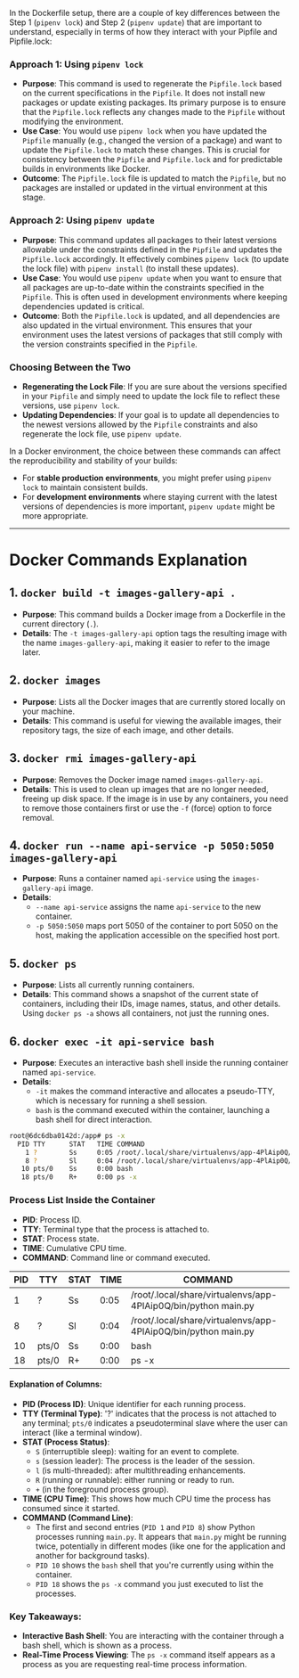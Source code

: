 In the Dockerfile setup, there are a couple of key differences between the Step 1 (`pipenv lock`) and Step 2 (`pipenv update`) that are important to understand, especially in terms of how they interact with your Pipfile and Pipfile.lock:

### Approach 1: Using `pipenv lock`
- **Purpose**: This command is used to regenerate the `Pipfile.lock` based on the current specifications in the `Pipfile`. It does not install new packages or update existing packages. Its primary purpose is to ensure that the `Pipfile.lock` reflects any changes made to the `Pipfile` without modifying the environment.
- **Use Case**: You would use `pipenv lock` when you have updated the `Pipfile` manually (e.g., changed the version of a package) and want to update the `Pipfile.lock` to match these changes. This is crucial for consistency between the `Pipfile` and `Pipfile.lock` and for predictable builds in environments like Docker.
- **Outcome**: The `Pipfile.lock` file is updated to match the `Pipfile`, but no packages are installed or updated in the virtual environment at this stage.

### Approach 2: Using `pipenv update`
- **Purpose**: This command updates all packages to their latest versions allowable under the constraints defined in the `Pipfile` and updates the `Pipfile.lock` accordingly. It effectively combines `pipenv lock` (to update the lock file) with `pipenv install` (to install these updates).
- **Use Case**: You would use `pipenv update` when you want to ensure that all packages are up-to-date within the constraints specified in the `Pipfile`. This is often used in development environments where keeping dependencies updated is critical.
- **Outcome**: Both the `Pipfile.lock` is updated, and all dependencies are also updated in the virtual environment. This ensures that your environment uses the latest versions of packages that still comply with the version constraints specified in the `Pipfile`.

### Choosing Between the Two
- **Regenerating the Lock File**: If you are sure about the versions specified in your `Pipfile` and simply need to update the lock file to reflect these versions, use `pipenv lock`.
- **Updating Dependencies**: If your goal is to update all dependencies to the newest versions allowed by the `Pipfile` constraints and also regenerate the lock file, use `pipenv update`.

In a Docker environment, the choice between these commands can affect the reproducibility and stability of your builds:
- For **stable production environments**, you might prefer using `pipenv lock` to maintain consistent builds.
- For **development environments** where staying current with the latest versions of dependencies is more important, `pipenv update` might be more appropriate.




---

# Docker Commands Explanation

## 1. `docker build -t images-gallery-api .`
- **Purpose**: This command builds a Docker image from a Dockerfile in the current directory (`.`).
- **Details**: The `-t images-gallery-api` option tags the resulting image with the name `images-gallery-api`, making it easier to refer to the image later.

## 2. `docker images`
- **Purpose**: Lists all the Docker images that are currently stored locally on your machine.
- **Details**: This command is useful for viewing the available images, their repository tags, the size of each image, and other details.

## 3. `docker rmi images-gallery-api`
- **Purpose**: Removes the Docker image named `images-gallery-api`.
- **Details**: This is used to clean up images that are no longer needed, freeing up disk space. If the image is in use by any containers, you need to remove those containers first or use the `-f` (force) option to force removal.

## 4. `docker run --name api-service -p 5050:5050 images-gallery-api`
- **Purpose**: Runs a container named `api-service` using the `images-gallery-api` image.
- **Details**: 
  - `--name api-service` assigns the name `api-service` to the new container.
  - `-p 5050:5050` maps port 5050 of the container to port 5050 on the host, making the application accessible on the specified host port.
  
## 5. `docker ps`
- **Purpose**: Lists all currently running containers.
- **Details**: This command shows a snapshot of the current state of containers, including their IDs, image names, status, and other details. Using `docker ps -a` shows all containers, not just the running ones.

## 6. `docker exec -it api-service bash`
- **Purpose**: Executes an interactive bash shell inside the running container named `api-service`.
- **Details**:
  - `-it` makes the command interactive and allocates a pseudo-TTY, which is necessary for running a shell session.
  - `bash` is the command executed within the container, launching a bash shell for direct interaction.


```sh
root@6dc6dba0142d:/app# ps -x
  PID TTY      STAT   TIME COMMAND
    1 ?        Ss     0:05 /root/.local/share/virtualenvs/app-4PlAip0Q/bin/python main.py
    8 ?        Sl     0:04 /root/.local/share/virtualenvs/app-4PlAip0Q/bin/python main.py
   10 pts/0    Ss     0:00 bash
   18 pts/0    R+     0:00 ps -x
```

### Process List Inside the Container

- **PID**: Process ID.
- **TTY**: Terminal type that the process is attached to.
- **STAT**: Process state.
- **TIME**: Cumulative CPU time.
- **COMMAND**: Command line or command executed.

| PID | TTY  | STAT | TIME   | COMMAND                                                    |
|-----|------|------|--------|------------------------------------------------------------|
| 1   | ?    | Ss   | 0:05   | /root/.local/share/virtualenvs/app-4PlAip0Q/bin/python main.py |
| 8   | ?    | Sl   | 0:04   | /root/.local/share/virtualenvs/app-4PlAip0Q/bin/python main.py |
| 10  | pts/0| Ss   | 0:00   | bash                                                       |
| 18  | pts/0| R+   | 0:00   | ps -x                                                      |

#### Explanation of Columns:
- **PID (Process ID)**: Unique identifier for each running process.
- **TTY (Terminal Type)**: '?' indicates that the process is not attached to any terminal; `pts/0` indicates a pseudoterminal slave where the user can interact (like a terminal window).
- **STAT (Process Status)**:
  - `S` (interruptible sleep): waiting for an event to complete.
  - `s` (session leader): The process is the leader of the session.
  - `l` (is multi-threaded): after multithreading enhancements.
  - `R` (running or runnable): either running or ready to run.
  - `+` (in the foreground process group).
- **TIME (CPU Time)**: This shows how much CPU time the process has consumed since it started.
- **COMMAND (Command Line)**:
  - The first and second entries (`PID 1` and `PID 8`) show Python processes running `main.py`. It appears that `main.py` might be running twice, potentially in different modes (like one for the application and another for background tasks).
  - `PID 10` shows the `bash` shell that you're currently using within the container.
  - `PID 18` shows the `ps -x` command you just executed to list the processes.

### Key Takeaways:
- **Interactive Bash Shell**: You are interacting with the container through a bash shell, which is shown as a process.
- **Real-Time Process Viewing**: The `ps -x` command itself appears as a process as you are requesting real-time process information.
